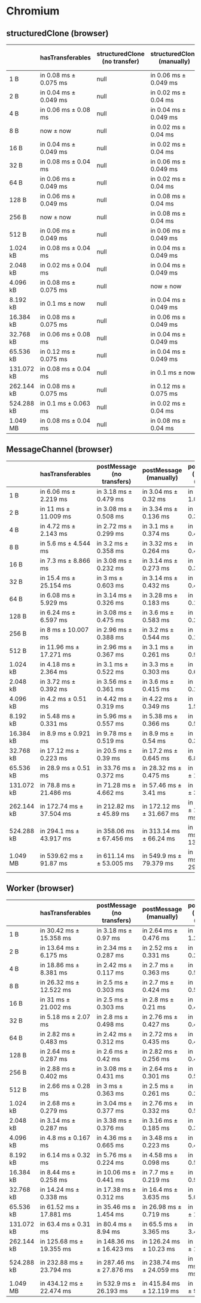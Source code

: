 # Chromium

## structuredClone (browser)

|            | hasTransferables      | structuredClone (no transfer) | structuredClone (manually) | structuredClone (manually) (transfer) | structuredClone (getTransferables) | structuredClone (getTransferables) (transfer) | structuredClone (getTransferable*) | structuredClone (getTransferable*) (transfer) |
| ---------- | --------------------- | ----------------------------- | -------------------------- | ------------------------------------- | ---------------------------------- | --------------------------------------------- | ---------------------------------- | --------------------------------------------- |
| 1 B        | in 0.08 ms ± 0.075 ms | null                          | in 0.06 ms ± 0.049 ms      | in 2.06 ms ± 0.102 ms                 | in 0.2 ms ± 0.155 ms               | in 2.08 ms ± 0.04 ms                          | in 0.24 ms ± 0.136 ms              | in 2.58 ms ± 0.299 ms                         |
| 2 B        | in 0.04 ms ± 0.049 ms | null                          | in 0.02 ms ± 0.04 ms       | in 2.52 ms ± 0.471 ms                 | in 0.14 ms ± 0.102 ms              | in 3.4 ms ± 2.602 ms                          | in 0.18 ms ± 0.075 ms              | in 2.18 ms ± 0.172 ms                         |
| 4 B        | in 0.06 ms ± 0.08 ms  | null                          | in 0.04 ms ± 0.049 ms      | in 2.28 ms ± 0.36 ms                  | in 0.12 ms ± 0.04 ms               | in 2.24 ms ± 0.265 ms                         | in 0.14 ms ± 0.049 ms              | in 2.5 ms ± 0.352 ms                          |
| 8 B        | now ± now             | null                          | in 0.02 ms ± 0.04 ms       | in 2.22 ms ± 0.496 ms                 | in 0.14 ms ± 0.049 ms              | in 2.44 ms ± 0.683 ms                         | in 0.14 ms ± 0.049 ms              | in 2.48 ms ± 0.319 ms                         |
| 16 B       | in 0.04 ms ± 0.049 ms | null                          | in 0.02 ms ± 0.04 ms       | in 2.16 ms ± 0.28 ms                  | in 0.12 ms ± 0.04 ms               | in 2.2 ms ± 0.405 ms                          | in 0.12 ms ± 0.075 ms              | in 2.04 ms ± 0.08 ms                          |
| 32 B       | in 0.08 ms ± 0.04 ms  | null                          | in 0.06 ms ± 0.049 ms      | in 2.06 ms ± 0.326 ms                 | in 0.16 ms ± 0.049 ms              | in 2.42 ms ± 0.571 ms                         | in 0.32 ms ± 0.194 ms              | in 2.66 ms ± 0.838 ms                         |
| 64 B       | in 0.06 ms ± 0.049 ms | null                          | in 0.02 ms ± 0.04 ms       | in 2.42 ms ± 0.553 ms                 | in 0.22 ms ± 0.04 ms               | in 2.26 ms ± 0.427 ms                         | in 0.26 ms ± 0.049 ms              | in 2.14 ms ± 0.136 ms                         |
| 128 B      | in 0.06 ms ± 0.049 ms | null                          | in 0.08 ms ± 0.04 ms       | in 2.06 ms ± 0.338 ms                 | in 0.28 ms ± 0.04 ms               | in 2.06 ms ± 0.162 ms                         | in 0.34 ms ± 0.08 ms               | in 2.3 ms ± 0.369 ms                          |
| 256 B      | now ± now             | null                          | in 0.08 ms ± 0.04 ms       | in 2.36 ms ± 0.445 ms                 | in 0.46 ms ± 0.162 ms              | in 2.44 ms ± 0.388 ms                         | in 0.56 ms ± 0.162 ms              | in 8.34 ms ± 0.488 ms                         |
| 512 B      | in 0.06 ms ± 0.049 ms | null                          | in 0.06 ms ± 0.049 ms      | in 2.14 ms ± 0.393 ms                 | in 0.8 ms ± 0.21 ms                | in 2.98 ms ± 0.504 ms                         | in 0.92 ms ± 0.279 ms              | in 3.1 ms ± 0.593 ms                          |
| 1.024 kB   | in 0.08 ms ± 0.04 ms  | null                          | in 0.04 ms ± 0.049 ms      | in 2.24 ms ± 0.206 ms                 | in 1.24 ms ± 0.185 ms              | in 3.46 ms ± 0.55 ms                          | in 1.22 ms ± 0.24 ms               | in 3.3 ms ± 0.261 ms                          |
| 2.048 kB   | in 0.02 ms ± 0.04 ms  | null                          | in 0.04 ms ± 0.049 ms      | in 2.54 ms ± 0.287 ms                 | in 2.3 ms ± 0.352 ms               | in 4.42 ms ± 0.075 ms                         | in 2.2 ms ± 0.155 ms               | in 4.56 ms ± 0.12 ms                          |
| 4.096 kB   | in 0.08 ms ± 0.075 ms | null                          | now ± now                  | in 3.06 ms ± 0.102 ms                 | in 4.06 ms ± 0.049 ms              | in 6.94 ms ± 0.136 ms                         | in 4.28 ms ± 0.271 ms              | in 7.44 ms ± 0.361 ms                         |
| 8.192 kB   | in 0.1 ms ± now       | null                          | in 0.04 ms ± 0.049 ms      | in 4.4 ms ± 0.167 ms                  | in 8.3 ms ± 0.341 ms               | in 12.38 ms ± 0.471 ms                        | in 8.34 ms ± 0.35 ms               | in 12.46 ms ± 0.388 ms                        |
| 16.384 kB  | in 0.08 ms ± 0.075 ms | null                          | in 0.06 ms ± 0.049 ms      | in 7.12 ms ± 0.16 ms                  | in 16.12 ms ± 0.402 ms             | in 23.14 ms ± 0.441 ms                        | in 16.06 ms ± 0.102 ms             | in 23.16 ms ± 0.338 ms                        |
| 32.768 kB  | in 0.06 ms ± 0.08 ms  | null                          | in 0.04 ms ± 0.049 ms      | in 15.2 ms ± 3.057 ms                 | in 33.02 ms ± 2.392 ms             | in 46.2 ms ± 0.792 ms                         | in 32.36 ms ± 0.459 ms             | in 62.62 ms ± 19.437 ms                       |
| 65.536 kB  | in 0.12 ms ± 0.075 ms | null                          | in 0.04 ms ± 0.049 ms      | in 27.9 ms ± 2.492 ms                 | in 63.56 ms ± 0.403 ms             | in 111.28 ms ± 14.168 ms                      | in 63.96 ms ± 0.531 ms             | in 91.42 ms ± 0.717 ms                        |
| 131.072 kB | in 0.08 ms ± 0.04 ms  | null                          | in 0.1 ms ± now            | in 55 ms ± 4.687 ms                   | in 127.24 ms ± 0.781 ms            | in 185.96 ms ± 11.633 ms                      | in 128.72 ms ± 3.252 ms            | in 196.4 ms ± 22.171 ms                       |
| 262.144 kB | in 0.08 ms ± 0.075 ms | null                          | in 0.12 ms ± 0.075 ms      | in 143 ms ± 18.26 ms                  | in 257.22 ms ± 4.252 ms            | in 386.84 ms ± 11.643 ms                      | in 258.84 ms ± 4.554 ms            | in 402.86 ms ± 24.927 ms                      |
| 524.288 kB | in 0.1 ms ± 0.063 ms  | null                          | in 0.02 ms ± 0.04 ms       | in 266.22 ms ± 15.329 ms              | in 507.82 ms ± 3.304 ms            | in 791.22 ms ± 20.835 ms                      | in 511.28 ms ± 4.874 ms            | in 779.42 ms ± 16.945 ms                      |
| 1.049 MB   | in 0.08 ms ± 0.04 ms  | null                          | in 0.08 ms ± 0.04 ms       | in 497.04 ms ± 13.282 ms              | in 1,029.18 ms ± 20.067 ms         | in 1,495.42 ms ± 8.479 ms                     | in 1,023.7 ms ± 7.59 ms            | in 1,514.32 ms ± 32.806 ms                    |

## MessageChannel (browser)

|            | hasTransferables         | postMessage (no transfers) | postMessage (manually)   | postMessage (manually) (transfer) | postMessage (getTransferables) | postMessage (getTransferables) (transfer) | postMessage (getTransferable*) | postMessage (getTransferable*) (transfer) |
| ---------- | ------------------------ | -------------------------- | ------------------------ | --------------------------------- | ------------------------------ | ----------------------------------------- | ------------------------------ | ----------------------------------------- |
| 1 B        | in 6.06 ms ± 2.219 ms    | in 3.18 ms ± 0.479 ms      | in 3.04 ms ± 0.32 ms     | in 5.82 ms ± 1.051 ms             | in 7.1 ms ± 3.209 ms           | in 7.56 ms ± 3.972 ms                     | in 17.62 ms ± 16.851 ms        | in 5.82 ms ± 0.508 ms                     |
| 2 B        | in 11 ms ± 11.009 ms     | in 3.08 ms ± 0.508 ms      | in 3.34 ms ± 0.136 ms    | in 5.3 ms ± 0.303 ms              | in 11.2 ms ± 14.916 ms         | in 6.36 ms ± 1.346 ms                     | in 15.8 ms ± 15.248 ms         | in 6.06 ms ± 0.714 ms                     |
| 4 B        | in 4.72 ms ± 2.143 ms    | in 2.72 ms ± 0.299 ms      | in 3.1 ms ± 0.374 ms     | in 5.2 ms ± 0.46 ms               | in 4.16 ms ± 1.073 ms          | in 5.36 ms ± 0.356 ms                     | in 8 ms ± 5.274 ms             | in 6.02 ms ± 0.691 ms                     |
| 8 B        | in 5.6 ms ± 4.544 ms     | in 3.2 ms ± 0.358 ms       | in 3.32 ms ± 0.264 ms    | in 5.44 ms ± 0.403 ms             | in 16.7 ms ± 26.308 ms         | in 5.22 ms ± 0.279 ms                     | in 9.32 ms ± 7.199 ms          | in 5.62 ms ± 0.194 ms                     |
| 16 B       | in 7.3 ms ± 8.866 ms     | in 3.08 ms ± 0.232 ms      | in 3.14 ms ± 0.273 ms    | in 4.98 ms ± 0.382 ms             | in 13.96 ms ± 21.375 ms        | in 4.94 ms ± 0.403 ms                     | in 13.16 ms ± 10.559 ms        | in 5.34 ms ± 0.242 ms                     |
| 32 B       | in 15.4 ms ± 25.154 ms   | in 3 ms ± 0.603 ms         | in 3.14 ms ± 0.432 ms    | in 5.16 ms ± 0.413 ms             | in 2.88 ms ± 0.232 ms          | in 5.1 ms ± 0.415 ms                      | in 7.84 ms ± 6.176 ms          | in 9.26 ms ± 7.921 ms                     |
| 64 B       | in 6.08 ms ± 5.929 ms    | in 3.14 ms ± 0.326 ms      | in 3.28 ms ± 0.183 ms    | in 4.88 ms ± 0.16 ms              | in 3.44 ms ± 0.774 ms          | in 5.1 ms ± 0.29 ms                       | in 4.72 ms ± 1.904 ms          | in 6.04 ms ± 0.985 ms                     |
| 128 B      | in 6.24 ms ± 6.597 ms    | in 3.08 ms ± 0.475 ms      | in 3.6 ms ± 0.583 ms     | in 5.14 ms ± 0.224 ms             | in 3.26 ms ± 0.467 ms          | in 5.54 ms ± 0.338 ms                     | in 4.78 ms ± 2.157 ms          | in 5.74 ms ± 0.301 ms                     |
| 256 B      | in 8 ms ± 10.007 ms      | in 2.96 ms ± 0.388 ms      | in 3.2 ms ± 0.544 ms     | in 5.42 ms ± 0.194 ms             | in 3.52 ms ± 0.643 ms          | in 5.66 ms ± 0.326 ms                     | in 5.68 ms ± 3.319 ms          | in 6.06 ms ± 0.377 ms                     |
| 512 B      | in 11.96 ms ± 17.271 ms  | in 2.96 ms ± 0.367 ms      | in 3.1 ms ± 0.261 ms     | in 6.36 ms ± 0.946 ms             | in 3.86 ms ± 0.734 ms          | in 6.38 ms ± 0.371 ms                     | in 5.4 ms ± 1.77 ms            | in 6.52 ms ± 0.312 ms                     |
| 1.024 kB   | in 4.18 ms ± 2.364 ms    | in 3.1 ms ± 0.522 ms       | in 3.3 ms ± 0.303 ms     | in 7.1 ms ± 0.684 ms              | in 4.62 ms ± 0.685 ms          | in 7.84 ms ± 0.224 ms                     | in 7.62 ms ± 4.472 ms          | in 7.8 ms ± 0.155 ms                      |
| 2.048 kB   | in 3.72 ms ± 0.392 ms    | in 3.56 ms ± 0.361 ms      | in 3.6 ms ± 0.415 ms     | in 8.48 ms ± 0.172 ms             | in 5.78 ms ± 0.354 ms          | in 10.86 ms ± 0.215 ms                    | in 6.48 ms ± 1.777 ms          | in 10.66 ms ± 0.162 ms                    |
| 4.096 kB   | in 4.2 ms ± 0.51 ms      | in 4.42 ms ± 0.319 ms      | in 4.22 ms ± 0.349 ms    | in 16.66 ms ± 1.54 ms             | in 8.38 ms ± 0.204 ms          | in 19.96 ms ± 0.206 ms                    | in 34.74 ms ± 32.553 ms        | in 20.66 ms ± 1.338 ms                    |
| 8.192 kB   | in 5.48 ms ± 0.331 ms    | in 5.96 ms ± 0.557 ms      | in 5.38 ms ± 0.366 ms    | in 23.66 ms ± 0.554 ms            | in 13.54 ms ± 0.294 ms         | in 32.52 ms ± 2.056 ms                    | in 14.68 ms ± 0.9 ms           | in 31.9 ms ± 0.494 ms                     |
| 16.384 kB  | in 8.9 ms ± 0.921 ms     | in 9.78 ms ± 0.519 ms      | in 8.9 ms ± 0.54 ms      | in 36.96 ms ± 0.383 ms            | in 24.34 ms ± 0.48 ms          | in 56.74 ms ± 7.589 ms                    | in 26.08 ms ± 2.812 ms         | in 53.16 ms ± 0.422 ms                    |
| 32.768 kB  | in 17.12 ms ± 0.223 ms   | in 20.5 ms ± 0.39 ms       | in 17.2 ms ± 0.645 ms    | in 78.86 ms ± 6.89 ms             | in 48.46 ms ± 0.492 ms         | in 107.02 ms ± 0.075 ms                   | in 50.52 ms ± 2.345 ms         | in 114.6 ms ± 11.198 ms                   |
| 65.536 kB  | in 28.9 ms ± 0.51 ms     | in 33.76 ms ± 0.372 ms     | in 28.32 ms ± 0.475 ms   | in 146.92 ms ± 1.685 ms           | in 91.48 ms ± 0.194 ms         | in 213.3 ms ± 3.625 ms                    | in 93.24 ms ± 0.418 ms         | in 244.7 ms ± 65.36 ms                    |
| 131.072 kB | in 78.8 ms ± 21.486 ms   | in 71.28 ms ± 4.662 ms     | in 57.46 ms ± 3.41 ms    | in 294.12 ms ± 3.34 ms            | in 233.44 ms ± 38.764 ms       | in 449.98 ms ± 42.679 ms                  | in 238.06 ms ± 26.865 ms       | in 446.58 ms ± 46.085 ms                  |
| 262.144 kB | in 172.74 ms ± 37.504 ms | in 212.82 ms ± 45.89 ms    | in 172.12 ms ± 31.667 ms | in 793.86 ms ± 111.635 ms         | in 441.86 ms ± 37.794 ms       | in 1,124.46 ms ± 151.752 ms               | in 469.6 ms ± 46.784 ms        | in 1,194.36 ms ± 150.035 ms               |
| 524.288 kB | in 294.1 ms ± 43.917 ms  | in 358.06 ms ± 67.456 ms   | in 313.14 ms ± 66.24 ms  | in 1,419.82 ms ± 139.413 ms       | in 839.6 ms ± 92.376 ms        | in 1,958.6 ms ± 136.949 ms                | in 894.4 ms ± 86.841 ms        | in 2,046.12 ms ± 131.544 ms               |
| 1.049 MB   | in 539.62 ms ± 91.87 ms  | in 611.14 ms ± 53.005 ms   | in 549.9 ms ± 79.379 ms  | in 2,829.04 ms ± 299.193 ms       | in 1,560.46 ms ± 68.329 ms     | in 3,925.72 ms ± 214.833 ms               | in 1,683.2 ms ± 103.971 ms     | in 3,933.24 ms ± 257.154 ms               |

## Worker (browser)

|            | hasTransferables         | postMessage (no transfers) | postMessage (manually)   | postMessage (manually) (transfer) | postMessage (getTransferables) | postMessage (getTransferables) (transfer) | postMessage (getTransferable*) | postMessage (getTransferable*) (transfer) |
| ---------- | ------------------------ | -------------------------- | ------------------------ | --------------------------------- | ------------------------------ | ----------------------------------------- | ------------------------------ | ----------------------------------------- |
| 1 B        | in 30.42 ms ± 15.358 ms  | in 3.18 ms ± 0.97 ms       | in 2.64 ms ± 0.476 ms    | in 5.74 ms ± 1.208 ms             | in 3.96 ms ± 0.962 ms          | in 6.06 ms ± 1.686 ms                     | in 6.04 ms ± 2.714 ms          | in 9.98 ms ± 3.988 ms                     |
| 2 B        | in 13.64 ms ± 6.175 ms   | in 2.34 ms ± 0.287 ms      | in 2.52 ms ± 0.331 ms    | in 4.92 ms ± 0.223 ms             | in 3.46 ms ± 0.356 ms          | in 9.16 ms ± 8.046 ms                     | in 4.24 ms ± 0.826 ms          | in 7.76 ms ± 2.502 ms                     |
| 4 B        | in 18.86 ms ± 8.381 ms   | in 2.42 ms ± 0.117 ms      | in 2.7 ms ± 0.363 ms     | in 4.78 ms ± 0.519 ms             | in 3.72 ms ± 0.688 ms          | in 4.54 ms ± 0.393 ms                     | in 6.26 ms ± 3.672 ms          | in 5.02 ms ± 0.319 ms                     |
| 8 B        | in 26.32 ms ± 12.522 ms  | in 2.5 ms ± 0.303 ms       | in 2.7 ms ± 0.424 ms     | in 4.76 ms ± 0.539 ms             | in 3.4 ms ± 1.01 ms            | in 4.64 ms ± 0.185 ms                     | in 10.06 ms ± 12.928 ms        | in 5.28 ms ± 0.479 ms                     |
| 16 B       | in 31 ms ± 21.002 ms     | in 2.5 ms ± 0.303 ms       | in 2.8 ms ± 0.21 ms      | in 5 ms ± 0.469 ms                | in 3 ms ± 0.51 ms              | in 5.16 ms ± 0.615 ms                     | in 4.52 ms ± 2.046 ms          | in 5 ms ± 0.681 ms                        |
| 32 B       | in 5.18 ms ± 2.07 ms     | in 2.8 ms ± 0.498 ms       | in 2.76 ms ± 0.427 ms    | in 5.16 ms ± 0.463 ms             | in 3.62 ms ± 0.983 ms          | in 4.54 ms ± 0.393 ms                     | in 3.9 ms ± 0.879 ms           | in 5.92 ms ± 1.813 ms                     |
| 64 B       | in 2.82 ms ± 0.483 ms    | in 2.42 ms ± 0.312 ms      | in 2.72 ms ± 0.435 ms    | in 4.82 ms ± 0.412 ms             | in 3.06 ms ± 0.789 ms          | in 4.66 ms ± 0.668 ms                     | in 4.16 ms ± 1.457 ms          | in 5.12 ms ± 0.643 ms                     |
| 128 B      | in 2.64 ms ± 0.287 ms    | in 2.6 ms ± 0.42 ms        | in 2.82 ms ± 0.256 ms    | in 5.02 ms ± 0.471 ms             | in 3.62 ms ± 0.611 ms          | in 8.18 ms ± 7.113 ms                     | in 3.36 ms ± 0.32 ms           | in 5.4 ms ± 0.642 ms                      |
| 256 B      | in 2.88 ms ± 0.402 ms    | in 3.08 ms ± 0.431 ms      | in 2.64 ms ± 0.301 ms    | in 5.02 ms ± 0.515 ms             | in 5.54 ms ± 5.033 ms          | in 4.98 ms ± 0.371 ms                     | in 4.26 ms ± 0.662 ms          | in 5.56 ms ± 0.472 ms                     |
| 512 B      | in 2.66 ms ± 0.28 ms     | in 3 ms ± 0.363 ms         | in 2.5 ms ± 0.261 ms     | in 5.64 ms ± 0.273 ms             | in 3.76 ms ± 0.441 ms          | in 5.62 ms ± 0.279 ms                     | in 12.28 ms ± 16.015 ms        | in 6.24 ms ± 0.307 ms                     |
| 1.024 kB   | in 2.68 ms ± 0.279 ms    | in 3.04 ms ± 0.377 ms      | in 2.76 ms ± 0.332 ms    | in 6.54 ms ± 0.52 ms              | in 4.9 ms ± 0.268 ms           | in 6.96 ms ± 0.372 ms                     | in 4.96 ms ± 1.001 ms          | in 7.56 ms ± 0.265 ms                     |
| 2.048 kB   | in 3.14 ms ± 0.287 ms    | in 3.38 ms ± 0.376 ms      | in 3.16 ms ± 0.185 ms    | in 8.24 ms ± 0.377 ms             | in 4.94 ms ± 0.383 ms          | in 9.76 ms ± 0.445 ms                     | in 8 ms ± 5.858 ms             | in 9.72 ms ± 0.407 ms                     |
| 4.096 kB   | in 4.8 ms ± 0.167 ms     | in 4.36 ms ± 0.665 ms      | in 3.48 ms ± 0.223 ms    | in 12.16 ms ± 0.441 ms            | in 7.6 ms ± 0.486 ms           | in 14.5 ms ± 0.219 ms                     | in 8.2 ms ± 0.66 ms            | in 14.96 ms ± 0.28 ms                     |
| 8.192 kB   | in 6.14 ms ± 0.32 ms     | in 5.76 ms ± 0.224 ms      | in 4.58 ms ± 0.098 ms    | in 20.06 ms ± 0.554 ms            | in 12.08 ms ± 0.685 ms         | in 28.16 ms ± 6.374 ms                    | in 12.32 ms ± 0.496 ms         | in 25.5 ms ± 0.276 ms                     |
| 16.384 kB  | in 8.44 ms ± 0.258 ms    | in 10.06 ms ± 0.441 ms     | in 7.7 ms ± 0.219 ms     | in 35.96 ms ± 0.96 ms             | in 25.3 ms ± 4.21 ms           | in 46.4 ms ± 0.66 ms                      | in 34.9 ms ± 7.192 ms          | in 48.08 ms ± 1.598 ms                    |
| 32.768 kB  | in 14.24 ms ± 0.338 ms   | in 17.38 ms ± 0.312 ms     | in 16.4 ms ± 3.635 ms    | in 77.18 ms ± 5.036 ms            | in 36.4 ms ± 0.518 ms          | in 95.72 ms ± 0.598 ms                    | in 43.22 ms ± 1.619 ms         | in 100.42 ms ± 5.476 ms                   |
| 65.536 kB  | in 61.52 ms ± 17.881 ms  | in 35.46 ms ± 1.454 ms     | in 26.98 ms ± 0.719 ms   | in 149.48 ms ± 1.629 ms           | in 85.76 ms ± 19.577 ms        | in 207.86 ms ± 23.829 ms                  | in 77.56 ms ± 0.265 ms         | in 210.08 ms ± 22.946 ms                  |
| 131.072 kB | in 63.4 ms ± 0.31 ms     | in 80.4 ms ± 8.94 ms       | in 65.5 ms ± 3.365 ms    | in 294.1 ms ± 3.49 ms             | in 151.78 ms ± 7.49 ms         | in 383.52 ms ± 6.818 ms                   | in 148.78 ms ± 0.776 ms        | in 390.98 ms ± 18.157 ms                  |
| 262.144 kB | in 125.68 ms ± 19.355 ms | in 148.36 ms ± 16.423 ms   | in 126.24 ms ± 10.23 ms  | in 673.38 ms ± 18.991 ms          | in 308.78 ms ± 18.742 ms       | in 913.7 ms ± 83.981 ms                   | in 342.14 ms ± 28.523 ms       | in 896.14 ms ± 35.855 ms                  |
| 524.288 kB | in 232.88 ms ± 23.794 ms | in 287.46 ms ± 27.876 ms   | in 238.74 ms ± 24.059 ms | in 1,279.52 ms ± 57.981 ms        | in 593.8 ms ± 32.076 ms        | in 1,667.32 ms ± 86.945 ms                | in 652.56 ms ± 59.126 ms       | in 1,721.76 ms ± 60.774 ms                |
| 1.049 MB   | in 434.12 ms ± 22.474 ms | in 532.9 ms ± 26.193 ms    | in 415.84 ms ± 12.119 ms | in 2,476.7 ms ± 92.248 ms         | in 1,121.36 ms ± 26.937 ms     | in 3,255.9 ms ± 148.251 ms                | in 1,202 ms ± 35.373 ms        | in 3,212.58 ms ± 58.509 ms                |